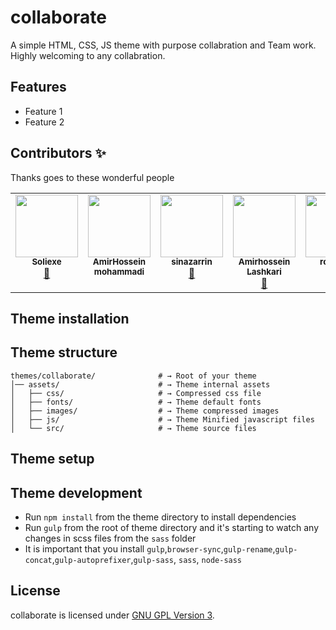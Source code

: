 # collaborate

A simple HTML, CSS, JS theme with purpose collabration and Team work. Highly welcoming to any collabration.

## Features

-   Feature 1
-   Feature 2

## Contributors ✨

Thanks goes to these wonderful people

<!-- ALL-CONTRIBUTORS-LIST:START - Do not remove or modify this section -->

<!-- prettier-ignore-start -->
<!-- markdownlint-disable -->
<table>
    <tbody>
        <tr style="display:flex;">
            <td style="max-width:150px" align="center">
                <a href="https://github.com/soli-exe">
                    <img
                        src="https://avatars.githubusercontent.com/u/76008453?v=4"
                        width="100px;"
                        alt=""
                    />
                    <br />
                    <sub>
                        <b>Soliexe</b>
                    </sub>
                </a>
                <br />
                <a href="mailto:sja.exe@gmail.com" title="mail">
                    📧
                </a>
            </td>
            <td style="max-width:150px" align="center">
                <a href="https://github.com/Amirhosseinalpha">
                    <img
                        src="https://avatars.githubusercontent.com/u/85582678?v=4"
                        width="100px;"
                        alt=""
                    />
                    <br />
                    <sub>
                        <b>AmirHossein mohammadi</b>
                    </sub>
                </a>
                <br />
                <a href="mailto:#" title="mail">
                </a>
            </td>
            <td style="max-width:150px" align="center">
                <a href="https://github.com/sinazarrin">
                    <img
                        src="https://avatars.githubusercontent.com/u/93072821?v=4"
                        width="100px;"
                        alt=""
                    />
                    <br />
                    <sub>
                        <b>sinazarrin</b>
                    </sub>
                </a>
                <br />
                <a href="mailto:goldmontain8@gmail.com" title="mail">
                    📧
                </a>
            </td>
            <td style="max-width:150px" align="center">
                <a href="https://github.com/Whh-32">
                    <img
                        src="https://avatars.githubusercontent.com/u/94436346?v=4"
                        width="100px;"
                        alt=""
                    />
                    <br />
                    <sub>
                        <b>Amirhossein Lashkari</b>
                    </sub>
                </a>
                <br />
                <a href="mailto:am.lashkari2017@gmail.com" title="mail">
                    📧
                </a>
            </td>
            <td style="max-width:150px" align="center">
                <a href="https://github.com/rouzbeh-tl">
                    <img
                        src="https://avatars.githubusercontent.com/u/95648052?v=4"
                        width="100px;"
                        alt=""
                    />
                    <br />
                    <sub>
                        <b>rouzbeh</b>
                    </sub>
                </a>
                <br />
            </td>
        </tr>
    </tbody>
</table>
<!-- markdownlint-restore -->

<!-- prettier-ignore-end -->

<!-- ALL-CONTRIBUTORS-LIST:END -->

## Theme installation

## Theme structure

```shell
themes/collaborate/              # → Root of your theme
│── assets/                      # → Theme internal assets
│   ├── css/                     # → Compressed css file
│   ├── fonts/                   # → Theme default fonts
│   ├── images/                  # → Theme compressed images
│   ├── js/                      # → Theme Minified javascript files
│   └── src/                     # → Theme source files
```

## Theme setup

## Theme development

-   Run `npm install` from the theme directory to install dependencies
-   Run `gulp` from the root of theme directory and it's starting to watch any changes in scss files from the `sass` folder
-   It is important that you install `gulp`,`browser-sync`,`gulp-rename`,`gulp-concat`,`gulp-autoprefixer`,`gulp-sass`, `sass`, `node-sass`

## License

collaborate is licensed under [GNU GPL Version 3](LICENSE).
